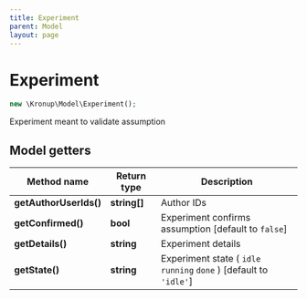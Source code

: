 ```yaml
---
title: Experiment
parent: Model
layout: page
---
```


# Experiment

```php
new \Kronup\Model\Experiment();
```

Experiment meant to validate assumption

## Model getters

Method name | Return type | Description
------------ | ------------- | -------------
**getAuthorUserIds()** | **string[]** | Author IDs
**getConfirmed()** | **bool** | Experiment confirms assumption   [default to `false`]
**getDetails()** | **string** | Experiment details
**getState()** | **string** | Experiment state ( `idle` `running` `done` )  [default to `'idle'`]

